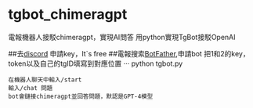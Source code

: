 # tgbot_chimeragpt
電報機器人接駁chimeragpt，實現AI問答
用python實現TgBot接駁OpenAI

##去[discord](https://discord.gg/pXDPB7T3) 申請key，It`s free
##電報搜索[BotFather](https://t.me/BotFather),申請bot
把1和2的key，token以及自己的tgID填寫到對應位置
···
python tgbot.py
```
在機器人聊天中輸入/start
輸入/chat 問題
bot會鏈接chimeragpt並回答問題，默認是GPT-4模型











